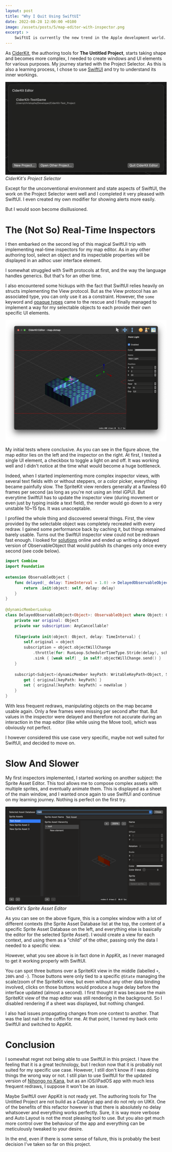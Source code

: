 ```yaml
---
layout: post
title: "Why I Quit Using SwiftUI"
date: 2022-08-28 12:00:00 +0100
image: /assets/posts/5/map-editor-with-inspector.png
excerpt: >
    SwiftUI is currently the new trend in the Apple development world. And I wanted to give it a try. I did. However, in this post, I explain why I went back to AppKit for The Untitled Project's authoring tools.
---
```


As [CiderKit](https://github.com/chsxf/CiderKit-Test_Project), the authoring tools for **The Untitled Project**, starts taking shape and becomes more complex, I needed to create windows and UI elements for various purposes. My journey started with the Project Selector. As this is also a learning process, I chose to use [SwiftUI](https://developer.apple.com/xcode/swiftui/) and try to understand its inner workings.

![The Project Selector](/assets/posts/5/project-selector.png)
*CiderKit's Project Selector*

Except for the unconventional environment and state aspects of SwiftUI, the work on the Project Selector went well and I completed it very pleased with SwiftUI. I even created my own modifier for showing alerts more easily.

But I would soon become disillusioned.

# The (Not So) Real-Time Inspectors

I then embarked on the second leg of this magical SwiftUI trip with implementing real-time inspectors for my map editor. As in any other authoring tool, select an object and its inspectable properties will be displayed in an adhoc user interface element.

I somewhat struggled with Swift protocols at first, and the way the language handles generics. But that's for an other time.

I also encountered some hickups with the fact that SwiftUI relies heavily on structs implementing the View protocol. But as the View protocol has an associated type, you can only use it as a constraint. However, the `some` keyword and [opaque types](https://docs.swift.org/swift-book/LanguageGuide/OpaqueTypes.html) came to the rescue and I finally managed to implement a way for my selectable objects to each provide their own specific UI elements.

![Map Editor with Inspector](/assets/posts/5/map-editor-with-inspector.png)

My initial tests where conclusive. As you can see in the figure above, the map editor lies on the left and the inspector on the right. At first, I tested a single UI element, a checkbox to toggle a light on and off. It was working well and I didn't notice at the time what would become a huge bottleneck.

Indeed, when I started implementing more complex inspector views, with several text fields with or without steppers, or a color picker, everything became painfully slow. The SpriteKit view renders generally at a flawless 60 frames per second (as long as you're not using an Intel iGPU). But everytime SwiftUI has to update the inspector view (during movement or even just by typing inside a text field), the render would go down to a very unstable 10~15 fps. It was unacceptable.

I profiled the whole thing and discovered several things. First, the view provided by the selectable object was completely recreated with every redraw. I gained some performance back by caching it, but things remained barely usable. Turns out the SwiftUI inspector view could not be redrawn fast enough. I looked for [solutions](https://nalexn.github.io/swiftui-observableobject/) online and ended up writing a delayed version of ObservableObject that would publish its changes only once every second (see code below).

```swift
import Combine
import Foundation

extension ObservableObject {
    func delayed(_ delay: TimeInterval = 1.0) -> DelayedObservableObject<Self> {
        return .init(object: self, delay: delay)
    }
}

@dynamicMemberLookup
class DelayedObservableObject<Object>: ObservableObject where Object: ObservableObject {
    private var original: Object
    private var subscription: AnyCancellable?
    
    fileprivate init(object: Object, delay: TimeInterval) {
        self.original = object
        subscription = object.objectWillChange
            .throttle(for: RunLoop.SchedulerTimeType.Stride(delay), scheduler: RunLoop.main, latest: true)
            .sink { [weak self] _ in self?.objectWillChange.send() }
    }
    
    subscript<Subject>(dynamicMember keyPath: WritableKeyPath<Object, Subject>) -> Subject {
        get { original[keyPath: keyPath] }
        set { original[keyPath: keyPath] = newValue }
    }
}
```

With less frequent redraws, manipulating objects on the map became usable again. Only a few frames were missing per second after that. But values in the inspector were delayed and therefore not accurate during an interaction in the map editor (like while using the Move tool), which was obviously not perfect.

I however considered this use case very specific, maybe not well suited for SwiftUI, and decided to move on.

# Slow And Slower

My first inspectors implemented, I started working on another subject: the Sprite Asset Editor. This tool allows me to compose complex assets with multiple sprites, and eventually animate them. This is displayed as a sheet of the main window, and I wanted once again to use SwiftUI and continue on my learning journey. Nothing is perfect on the first try.

![Sprite Asset Editor](/assets/posts/5/sprite-asset-editor.png)
*CiderKit's Sprite Asset Editor*

As you can see on the above figure, this is a complex window with a lot of different contexts (the Sprite Asset Database list at the top, the content of a specific Sprite Asset Database on the left, and everything else is basically the editor for the selected Sprite Asset). I would create a view for each context, and using them as a "child" of the other, passing only the data I needed to a specific view.

However, what you see above is in fact done in AppKit, as I never managed to get it working properly with SwiftUI.

You can spot three buttons over a SpriteKit view in the middle (labelled `+`, `200%` and `-`). Those buttons were only tied to a specific `@State` managing the scale/zoom of the SpriteKit view, but even without any other data binding involved, clicks on those buttons would produce a huge delay before the interface updated (almost a second). I first thought it was because the main SpriteKit view of the map editor was still rendering in the background. So I disabled rendering if a sheet was displayed, but nothing changed.

I also had issues propagating changes from one context to another. That was the last nail in the coffin for me. At that point, I turned my back onto SwiftUI and switched to AppKit.

# Conclusion

I somewhat regret not being able to use SwiftUI in this project. I have the feeling that it is a great technology, but I reckon now that it is probably not suited for my specific use case. However, I still don't know if I was doing things the wrong way or not. I still plan to use SwiftUI for the updated version of [Nihongo no Kana](https://nihongonokana.com), but as an iOS/iPadOS app with much less frequent redraws, I suppose it won't be an issue.

Maybe SwiftUI over AppKit is not ready yet. The authoring tools for The Untitled Project are not build as a Catalyst app and do not rely on UIKit. One of the benefits of this refactor however is that there is absolutely no delay whatsoever and everything works perfectly. Sure, it is way more verbose and Auto Layout is not the most pleasing tool to use. But you also get much more control over the behaviour of the app and everything can be meticulously tweaked to your desire.

In the end, even if there is some sense of failure, this is probably the best decision I've taken so far on this project.